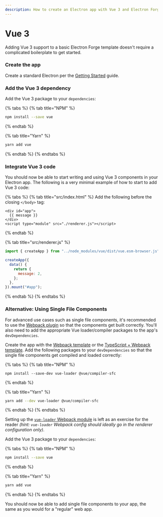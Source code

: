 ```yaml
---
description: How to create an Electron app with Vue 3 and Electron Forge
---
```


# Vue 3

Adding Vue 3 support to a basic Electron Forge template doesn't require a complicated boilerplate to get started.

### Create the app

Create a standard Electron per the [Getting Started](../../#the-basics) guide.

### Add the Vue 3 dependency

Add the Vue 3 package to your `dependencies`:

{% tabs %}
{% tab title="NPM" %}

```bash
npm install --save vue
```

{% endtab %}

{% tab title="Yarn" %}

```bash
yarn add vue
```

{% endtab %}
{% endtabs %}

### Integrate Vue 3 code

You should now be able to start writing and using Vue 3 components in your Electron app. The following is a very minimal example of how to start to add Vue 3 code:

{% tabs %}
{% tab title="src/index.html" %}
Add the following before the closing `</body>` tag:

```markup
<div id="app">
  {{ message }}
</div>
<script type="module" src="./renderer.js"></script>
```

{% endtab %}

{% tab title="src/renderer.js" %}

```javascript
import { createApp } from "../node_modules/vue/dist/vue.esm-browser.js";

createApp({
  data() {
    return {
      message: 2,
    };
  },
}).mount("#app");
```

{% endtab %}
{% endtabs %}

### Alternative: Using Single File Components <a href="#using-single-file-components" id="using-single-file-components"></a>

For advanced use cases such as single file components, it's recommended to use the [Webpack plugin](../../config/plugins/webpack.md) so that the components get built correctly. You'll also need to add the appropriate Vue loader/compiler packages to the app's `devDependencies`.

Create the app with the [Webpack template](../../templates/webpack-template.md) or the [TypeScript + Webpack template](../../templates/typescript-+-webpack-template.md). Add the following packages to your `devDependencies` so that the single file components get compiled and loaded correctly:

{% tabs %}
{% tab title="NPM" %}

```
npm install --save-dev vue-loader @vue/compiler-sfc
```

{% endtab %}

{% tab title="Yarn" %}

```bash
yarn add --dev vue-loader @vue/compiler-sfc
```

{% endtab %}
{% endtabs %}

Setting up the [`vue-loader` Webpack module](https://vue-loader.vuejs.org/guide/#webpack-configuration) is left as an exercise for the reader _(hint: `vue-loader` Webpack config should ideally go in the renderer configuration only)_.

Add the Vue 3 package to your `dependencies`:

{% tabs %}
{% tab title="NPM" %}

```bash
npm install --save vue
```

{% endtab %}

{% tab title="Yarn" %}

```bash
yarn add vue
```

{% endtab %}
{% endtabs %}

You should now be able to add single file components to your app, the same as you would for a "regular" web app.
